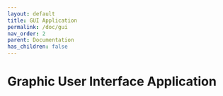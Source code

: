 ```yaml
---
layout: default
title: GUI Application
permalink: /doc/gui
nav_order: 2
parent: Documentation
has_children: false
---
```


# Graphic User Interface Application
